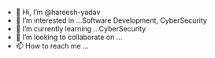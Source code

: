 - 👋 Hi, I’m @hareesh-yadav
- 👀 I’m interested in ...Software Development, CyberSecurity 
- 🌱 I’m currently learning ...CyberSecurity
- 💞️ I’m looking to collaborate on ...
- 📫 How to reach me ...

<!---
hareesh-yadav/hareesh-yadav is a ✨ special ✨ repository because its `README.md` (this file) appears on your GitHub profile.
You can click the Preview link to take a look at your changes.
--->
